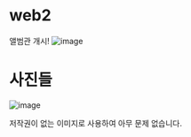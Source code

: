 # web2

앨범관 개시!
![image](https://user-images.githubusercontent.com/109999600/180908646-af801876-0a52-4efb-8be7-860fa166d002.png)

# 사진들
![image](https://user-images.githubusercontent.com/109999600/180908746-cbae7091-0ca5-431d-b788-cf950239d18c.png)

저작권이 없는 이미지로 사용하여 아무 문제 없습니다.
